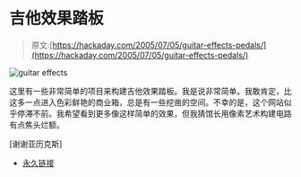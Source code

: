 # 吉他效果踏板

> 原文:[https://hackaday.com/2005/07/05/guitar-effects-pedals/](https://hackaday.com/2005/07/05/guitar-effects-pedals/)

![guitar effects](../Images/35fec7b870a62e52da589b2606c00b37.png)

这里有一些非常简单的项目来构建吉他效果踏板。我是说非常简单。我敢肯定，比这多一点进入色彩鲜艳的商业箱，总是有一些挖凿的空间。不幸的是，这个网站似乎停滞不前。我希望看到更多像这样简单的效果，但我猜馆长用像素艺术构建电路有点焦头烂额。

[谢谢亚历克斯]

*   [永久链接](http://smallbox.zeonhost.com/)